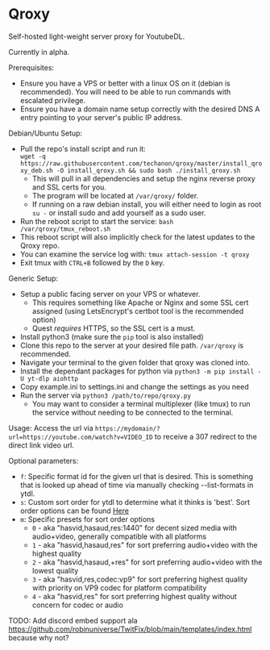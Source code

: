 # Qroxy
Self-hosted light-weight server proxy for YoutubeDL.

Currently in alpha.

Prerequisites:
- Ensure you have a VPS or better with a linux OS on it (debian is recommended). You will need to be able to run commands with escalated privilege.
- Ensure you have a domain name setup correctly with the desired DNS A entry pointing to your server's public IP address.

Debian/Ubuntu Setup:
- Pull the repo's install script and run it:  
    `wget -q https://raw.githubusercontent.com/techanon/qroxy/master/install_qroxy_deb.sh -O install_qroxy.sh && sudo bash ./install_qroxy.sh`
    - This will pull in all dependencies and setup the nginx reverse proxy and SSL certs for you.
    - The program will be located at `/var/qroxy/` folder.
    - If running on a raw debian install, you will either need to login as root `su -` or install sudo and add yourself as a sudo user.
- Run the reboot script to start the service: `bash /var/qroxy/tmux_reboot.sh`
- This reboot script will also implicitly check for the latest updates to the Qroxy repo.
- You can examine the service log with: `tmux attach-session -t qroxy`
- Exit tmux with `CTRL+B` followed by the `D` key.

Generic Setup:
- Setup a public facing server on your VPS or whatever.
    - This requires something like Apache or Nginx and some SSL cert assigned (using LetsEncrypt's certbot tool is the recommended option)
    - Quest _requires_ HTTPS, so the SSL cert is a must.
- Install python3 (make sure the `pip` tool is also installed)
- Clone this repo to the server at your desired file path. `/var/qroxy` is recommended.
- Navigate your terminal to the given folder that qroxy was cloned into.
- Install the dependant packages for python via `python3 -m pip install -U yt-dlp aiohttp`
- Copy example.ini to settings.ini and change the settings as you need
- Run the server via `python3 /path/to/repo/qroxy.py`
    - You may want to consider a terminal multiplexer (like tmux) to run the service without needing to be connected to the terminal.

Usage:
Access the url via `https://mydomain/?url=https://youtube.com/watch?v=VIDEO_ID` to receive a 307 redirect to the direct link video url.

Optional parameters:
- `f`: Specific format id for the given url that is desired. This is something that is looked up ahead of time via manually checking --list-formats in ytdl.
- `s`: Custom sort order for ytdl to determine what it thinks is 'best'. Sort order options can be found [Here](https://github.com/yt-dlp/yt-dlp/blob/release/README.md#sorting-formats)
- `m`: Specific presets for sort order options
    - `0` - aka "hasvid,hasaud,res:1440" for decent sized media with audio+video, generally compatible with all platforms
    - `1` - aka "hasvid,hasaud,res" for sort preferring audio+video with the highest quality
    - `2` - aka "hasvid,hasaud,+res" for sort preferring audio+video with the lowest quality
    - `3` - aka "hasvid,res,codec:vp9" for sort preferring highest quality with priority on VP9 codec for platform compatibility
    - `4` - aka "hasvid,res" for sort preferring highest quality without concern for codec or audio


TODO: Add discord embed support ala https://github.com/robinuniverse/TwitFix/blob/main/templates/index.html because why not?